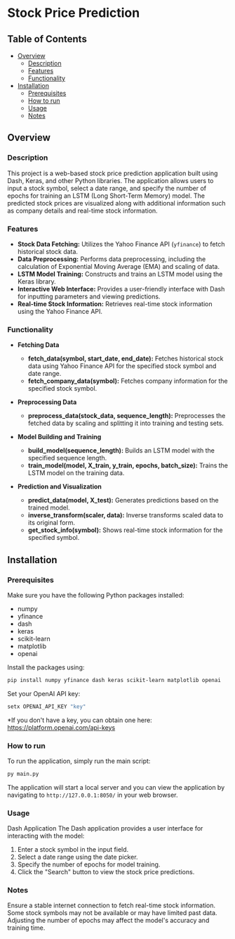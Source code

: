 # Stock Price Prediction

## Table of Contents
- [Overview](#Overview)
    - [Description](#Description)
    - [Features](#Features)
    - [Functionality](#Functionality)
- [Installation](#Installation)
    - [Prerequisites](#Prerequisites)
    - [How to run](#How-to-run)
    - [Usage](#Usage)
    - [Notes](#Notes)

## Overview

### Description
This project is a web-based stock price prediction application built using Dash, Keras, and other Python libraries. The application allows users to input a stock symbol, select a date range, and specify the number of epochs for training an LSTM (Long Short-Term Memory) model. The predicted stock prices are visualized along with additional information such as company details and real-time stock information.

### Features
- **Stock Data Fetching:** Utilizes the Yahoo Finance API (`yfinance`) to fetch historical stock data.
- **Data Preprocessing:** Performs data preprocessing, including the calculation of Exponential Moving Average (EMA) and scaling of data.
- **LSTM Model Training:** Constructs and trains an LSTM model using the Keras library.
- **Interactive Web Interface:** Provides a user-friendly interface with Dash for inputting parameters and viewing predictions.
- **Real-time Stock Information:** Retrieves real-time stock information using the Yahoo Finance API.

### Functionality
- **Fetching Data**
    - **fetch_data(symbol, start_date, end_date):** Fetches historical stock data using Yahoo Finance API for the specified stock symbol and date range.
    - **fetch_company_data(symbol):** Fetches company information for the specified stock symbol.

- **Preprocessing Data**
    - **preprocess_data(stock_data, sequence_length):** Preprocesses the fetched data by scaling and splitting it into training and testing sets.

- **Model Building and Training**
    - **build_model(sequence_length):** Builds an LSTM model with the specified sequence length.
    - **train_model(model, X_train, y_train, epochs, batch_size):** Trains the LSTM model on the training data.

- **Prediction and Visualization**
    - **predict_data(model, X_test):** Generates predictions based on the trained model.
    - **inverse_transform(scaler, data):** Inverse transforms scaled data to its original form.
    - **get_stock_info(symbol):** Shows real-time stock information for the specified symbol.

## Installation

### Prerequisites
Make sure you have the following Python packages installed:
- numpy
- yfinance
- dash
- keras
- scikit-learn
- matplotlib
- openai

Install the packages using:
```bash
pip install numpy yfinance dash keras scikit-learn matplotlib openai
```
Set your OpenAI API key:
```bash
setx OPENAI_API_KEY "key"
```
*If you don't have a key, you can obtain one here: https://platform.openai.com/api-keys

### How to run
To run the application, simply run the main script:
```python
py main.py
```
The application will start a local server and you can view the application by navigating to ```http://127.0.0.1:8050/``` in your web browser.


### Usage
Dash Application
The Dash application provides a user interface for interacting with the model:
1. Enter a stock symbol in the input field.
2. Select a date range using the date picker.
3. Specify the number of epochs for model training.
4. Click the "Search" button to view the stock price predictions.

### Notes
Ensure a stable internet connection to fetch real-time stock information.
Some stock symbols may not be available or may have limited past data.
Adjusting the number of  epochs may affect the model's accuracy and training time.
